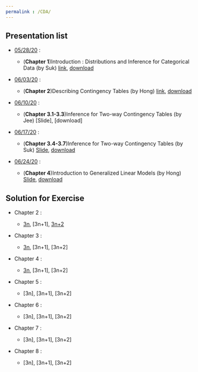 ```yaml
---
permalink : /CDA/
---
```

## Presentation list
  - [05/28/20](https://github.com/chunhyonho/GROUP_STUDY/tree/master/Categorical%20Data%20Analysis/052720) : 
    - (**Chapter 1**)Introduction : Distributions and Inference for Categorical Data (by Suk)
    [link](https://github.com/chunhyonho/GROUP_STUDY/blob/master/Categorical%20Data%20Analysis/052720/cda%5Bch1%5D.pdf), 
    [download](https://github.com/chunhyonho/GROUP_STUDY/raw/master/Categorical%20Data%20Analysis/052720/cda%5Bch1%5D.pdf)   
    
  - [06/03/20](https://github.com/chunhyonho/GROUP_STUDY/tree/master/Categorical%20Data%20Analysis/060320) : 
    - (**Chapter 2**)Describing Contingency Tables (by Hong)
    [link](https://github.com/chunhyonho/GROUP_STUDY/blob/master/Categorical%20Data%20Analysis/060320/Describing%20Contingency%20Tables.pptx), 
    [download](https://github.com/chunhyonho/GROUP_STUDY/blob/master/Categorical%20Data%20Analysis/060320/Describing%20Contingency%20Tables.pptx)   

  - [06/10/20](https://github.com/chunhyonho/GROUP_STUDY/tree/master/Categorical%20Data%20Analysis/061020) : 
    - (**Chapter 3.1-3.3**)Inference for Two-way Contingency Tables (by Jee)
    [Slide], 
    [download]
    

  - [06/17/20](https://github.com/chunhyonho/GROUP_STUDY/tree/master/Categorical%20Data%20Analysis/061720) : 
    - (**Chapter 3.4-3.7**)Inference for Two-way Contingency Tables (by Suk)
    [Slide](https://github.com/chunhyonho/GROUP_STUDY/blob/master/Categorical%20Data%20Analysis/061720/cda%5Bch3.4-7%5D.pdf), 
    [download](https://github.com/chunhyonho/GROUP_STUDY/raw/master/Categorical%20Data%20Analysis/061720/cda%5Bch3.4-7%5D.pdf)
    
  - [06/24/20](https://github.com/chunhyonho/GROUP_STUDY/tree/master/Categorical%20Data%20Analysis/062420) : 
    - (**Chapter 4**)Introduction to Generalized Linear Models (by Hong)
    [Slide](https://github.com/chunhyonho/GROUP_STUDY/blob/master/Categorical%20Data%20Analysis/062420/Introduction%20to%20Generalized%20Linear%20Models%20(GLM).pdf), 
    [download](https://github.com/chunhyonho/GROUP_STUDY/raw/master/Categorical%20Data%20Analysis/062420/Introduction%20to%20Generalized%20Linear%20Models%20(GLM).pdf)
    
## Solution for Exercise
  - Chapter 2 :
    - [3n](https://github.com/chunhyonho/GROUP_STUDY/raw/master/Categorical%20Data%20Analysis/061020/chap1mod3.pdf), [3n+1], [3n+2](https://github.com/chunhyonho/GROUP_STUDY/commit/d3bbec598e29b9206e3f4d18a6e29368f672554c)
    
  - Chapter 3 :
    - [3n](https://github.com/chunhyonho/GROUP_STUDY/raw/master/Categorical%20Data%20Analysis/070820/Ch3%200mod3.pdf), [3n+1], [3n+2]
    
  - Chapter 4 :
    - [3n](https://github.com/chunhyonho/GROUP_STUDY/raw/master/Categorical%20Data%20Analysis/070820/ch4.pdf), [3n+1], [3n+2]
    
  - Chapter 5 :
    - [3n], [3n+1], [3n+2]
    
  - Chapter 6 :
    - [3n], [3n+1], [3n+2]
    
  - Chapter 7 :
    - [3n], [3n+1], [3n+2]
    
  - Chapter 8 :
    - [3n], [3n+1], [3n+2]
